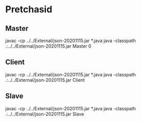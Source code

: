 # Pretchasid

## Master
javac -cp ../../External/json-20201115.jar *.java
java -classpath .:../../External/json-20201115.jar Master 0

## Client
javac -cp ../../External/json-20201115.jar *.java
java -classpath .:../../External/json-20201115.jar Client <Server Port>

## Slave
javac -cp ../../External/json-20201115.jar *.java
java -classpath .:../../External/json-20201115.jar Slave <Server Port> <Name>
